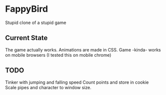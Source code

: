 FappyBird
=========

Stupid clone of a stupid game


Current State
-------------

The game actually works.
Animations are made in CSS.
Game -kinda- works on mobile browsers (I tested this on mobile chrome)



TODO
----

Tinker with jumping and falling speed
Count points and store in cookie
Scale pipes and character to window size.
